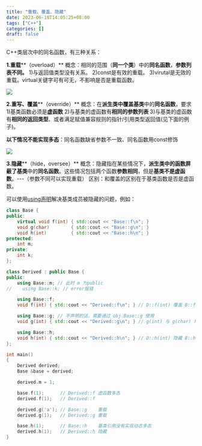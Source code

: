 ```yaml
---
title: "重载、覆盖、隐藏"
date: 2023-06-18T14:05:25+08:00
tags: ["C++"]
categories: []
draft: false
---
```

C++类层次中的同名函数，有三种关系：

**1.重载****（overload）**
概念：相同的范围（**同一个类**）中的**同名函数**，**参数列表不同。**
1)与返回值类型没有关系。
2)const是有效的重载。
3)virutal是无效的重载。virtual关键字可有可无，不影响是否是重载函数。

![](https://cdn.jsdelivr.net/gh/devin0x01/myimages@master/githubpages/image_31fd464be840baacee3a7715842240d7.png)


**2.重写、覆盖****（override）**
概念：在**派生类中覆盖基类**中的**同名函数**，要求
1)基类函数必须是**虚函数**
2)与基类的虚函数有**相同的参数列表**
3)与基类的虚函数有**相同的返回类型**、或者满足赋值兼容规则的指针/引用类型返回值(见下面的例子)。

**以下情况不能实现多态**：同名函数缺省参数不一致、同名函数用const修饰

![](https://cdn.jsdelivr.net/gh/devin0x01/myimages@master/githubpages/image_c71aff7177a6e4706329fdcc23659b87.png)

**3.隐藏****（hide，oversee）**
概念：隐藏指在某些情况下，**派生类中的函数屏蔽了基类**中的**同名函数**。这些情况包括两个函数**参数相同**，但是**基类不是虚函数**。---（参数不同可以实现重载）
区别：和覆盖的区别在于基类函数是否是虚函数。

可以使用[using声明](https://zh.cppreference.com/w/cpp/language/using_declaration)解决基类成员被隐藏的问题，例如：
```cpp
class Base {
public:
    virtual void f(int) { std::cout << "Base::f\n"; }
    void g(char)        { std::cout << "Base::g\n"; }
    void h(int)         { std::cout << "Base::h\n"; }
protected:
    int m;
private:
    int k;
};

class Derived : public Base {
public:
    using Base::m; // 此时 m 为public
//    using Base::k; // error报错

    using Base::f;
    void f(int) { std::cout << "Derived::f\n"; } // D::f(int) 覆盖 B::f(int)

    using Base::g; // 不声明的话，需要通过 obj.Base::g 使用
    void g(int) { std::cout << "Derived::g\n"; } // g(int) 与 g(char) 均作为派生类的成员可见，实现 重载

    using Base::h;
    void h(int) { std::cout << "Derived::h\n"; } // D::h(int) 隐藏 B::h(int)
};

int main()
{
    Derived derived;
    Base &base = derived;

    derived.m = 1;

    base.f(1);      // Derived::f 虚函数多态
    derived.f(1);   // Derived::f

    derived.g('a'); // Base::g    重载
    derived.g(1);   // Derived::g 重载

    base.h(1);      // Base::h    基类引用没有实现动态多态
    derived.h(1);   // Derived::h 隐藏
}
```
